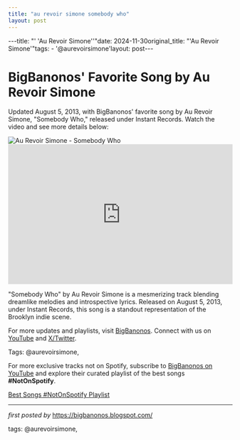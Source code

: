 ```yaml
---
title: "au revoir simone somebody who"
layout: post
---
```

---title: "' 'Au Revoir Simone''"date: 2024-11-30original_title: "'Au Revoir Simone'"tags:  - '@aurevoirsimone'layout: post---<!-- Post Title --><h1 >BigBanonos' Favorite Song by Au Revoir Simone</h1> <!-- Introductory Text --><p >Updated August 5, 2013, with BigBanonos' favorite song by Au Revoir Simone, "Somebody Who," released under Instant Records. Watch the video and see more details below:</p> <!-- Featured Image --><div > <img src="https://f4.bcbits.com/img/0012685554_10.jpg" alt="Au Revoir Simone - Somebody Who" /></div> <!-- YouTube Video Embed --><div > <iframe width="100%" height="315" src="https://www.youtube.com/embed/kwvvlTKi5cE" title="Au Revoir Simone - Somebody Who (Official Music Video)" frameborder="0" allow="accelerometer; autoplay; clipboard-write; encrypted-media; gyroscope; picture-in-picture; web-share" referrerpolicy="strict-origin-when-cross-origin" allowfullscreen></iframe></div> <!-- Song Information --><div > <p>"Somebody Who" by Au Revoir Simone is a mesmerizing track blending dreamlike melodies and introspective lyrics. Released on August 5, 2013, under Instant Records, this song is a standout representation of the Brooklyn indie scene.</p></div> <!-- Footer Links --><div > <p>For more updates and playlists, visit <a href="https://bigbanonos.blogspot.com/" target="_blank">BigBanonos</a>. Connect with us on <a href="https://www.youtube.com/@BigBanonos" target="_blank">YouTube</a> and <a href="https://x.com/bigbanonos" target="_blank">X/Twitter</a>.</p></div> <!-- Tags --><p >Tags: @aurevoirsimone,</p><!--Subscribe and Playlist Links--><div>    <p>For more exclusive tracks not on Spotify, subscribe to <a href="https://www.youtube.com/@BigBanonos" target="_blank">BigBanonos on YouTube</a> and explore their curated playlist of the best songs <strong>#NotOnSpotify</strong>.</p>    <p><a href="https://www.youtube.com/playlist?list=PLtuNtuTatqI0kFahUCbtbfenC_ET5O_tr" target="_blank">Best Songs #NotOnSpotify Playlist<br /></a></p></div><hr /><p><em>first posted by</em> <a href="https://bigbanonos.blogspot.com/" rel="noopener" target="_new">https://bigbanonos.blogspot.com/</a></p><p>tags: @aurevoirsimone,</p>